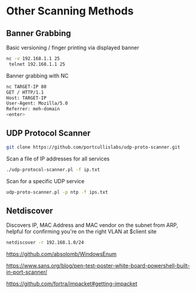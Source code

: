 # Other Scanning Methods

## Banner Grabbing

Basic versioning / finger printing via displayed banner

```bash
nc -v 192.168.1.1 25
 telnet 192.168.1.1 25
```

Banner grabbing with NC

```bash
nc TARGET-IP 80
GET / HTTP/1.1
Host: TARGET-IP
User-Agent: Mozilla/5.0
Referrer: meh-domain
<enter>
```

## UDP Protocol Scanner

```bash
git clone https://github.com/portcullislabs/udp-proto-scanner.git
```

Scan a file of IP addresses for all services

```bash
./udp-protocol-scanner.pl -f ip.txt 
```

Scan for a specific UDP service

```bash
udp-proto-scanner.pl -p ntp -f ips.txt
```

## Netdiscover

Discovers IP, MAC Address and MAC vendor on the subnet from ARP, helpful for confirming you're on the right VLAN at $client site

```bash
netdiscover -r 192.168.1.0/24
```

https://github.com/absolomb/WindowsEnum 

https://www.sans.org/blog/pen-test-poster-white-board-powershell-built-in-port-scanner/ 

https://github.com/fortra/impacket#getting-impacket
